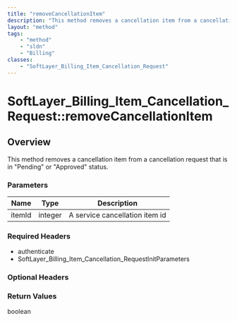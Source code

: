 ```yaml
---
title: "removeCancellationItem"
description: "This method removes a cancellation item from a cancellation request that is in 'Pending' or 'Approved' status."
layout: "method"
tags:
    - "method"
    - "sldn"
    - "Billing"
classes:
    - "SoftLayer_Billing_Item_Cancellation_Request"
---
```

# SoftLayer_Billing_Item_Cancellation_Request::removeCancellationItem
## Overview 
This method removes a cancellation item from a cancellation request that is in "Pending" or "Approved" status. 

### Parameters 
|Name | Type | Description |
| --- | --- | --- |
|itemId| integer| A service cancellation item id|


### Required Headers
* authenticate
* SoftLayer_Billing_Item_Cancellation_RequestInitParameters

### Optional Headers

### Return Values
boolean

